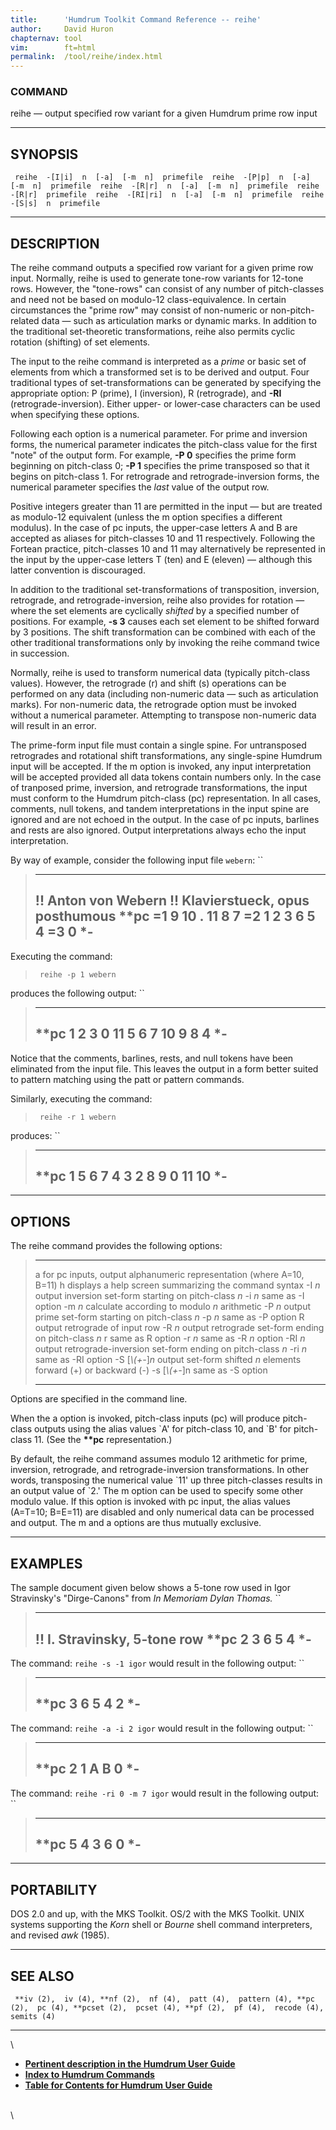 ```yaml
---
title:		'Humdrum Toolkit Command Reference -- reihe'
author:		David Huron
chapternav:	tool
vim:		ft=html
permalink:	/tool/reihe/index.html
---
```



### COMMAND

<span class="tool">reihe</span> &mdash; output specified row variant for a given Humdrum prime row
input

------------------------------------------------------------------------

## SYNOPSIS ##

` reihe  -[I|i]  n  [-a]  [-m  n]  primefile  reihe  -[P|p]  n  [-a]  [-m  n]  primefile  reihe  -[R|r]  n  [-a]  [-m  n]  primefile  reihe  -[R|r]  primefile  reihe  -[RI|ri]  n  [-a]  [-m  n]  primefile  reihe  -[S|s]  n  primefile`

------------------------------------------------------------------------

## DESCRIPTION ##

The <span class="tool">reihe</span> command outputs a specified row variant for a given prime
row input. Normally, <span class="tool">reihe</span> is used to generate tone-row variants for
12-tone rows. However, the \"tone-rows\" can consist of any number of
pitch-classes and need not be based on modulo-12 class-equivalence. In
certain circumstances the \"prime row\" may consist of non-numeric or
non-pitch-related data &mdash; such as articulation marks or dynamic marks.
In addition to the traditional set-theoretic transformations, <span class="tool">reihe</span>
also permits cyclic rotation (shifting) of set elements.

The input to the <span class="tool">reihe</span> command is interpreted as a *prime* or basic
set of elements from which a transformed set is to be derived and
output. Four traditional types of set-transformations can be generated
by specifying the appropriate option: <span class="option">P</span> (prime), <span class="option">I</span>
(inversion), <span class="option">R</span> (retrograde), and **-RI** (retrograde-inversion).
Either upper- or lower-case characters can be used when specifying these
options.

Following each option is a numerical parameter. For prime and inversion
forms, the numerical parameter indicates the pitch-class value for the
first \"note\" of the output form. For example, **-P 0** specifies the
prime form beginning on pitch-class 0; **-P 1** specifies the prime
transposed so that it begins on pitch-class 1. For retrograde and
retrograde-inversion forms, the numerical parameter specifies the *last*
value of the output row.

Positive integers greater than 11 are permitted in the input &mdash; but are
treated as modulo-12 equivalent (unless the <span class="option">m</span> option specifies a
different modulus). In the case of <span class="rep">pc</span> inputs, the upper-case letters
A and B are accepted as aliases for pitch-classes 10 and 11
respectively. Following the Fortean practice, pitch-classes 10 and 11
may alternatively be represented in the input by the upper-case letters
T (ten) and E (eleven) &mdash; although this latter convention is
discouraged.

In addition to the traditional set-transformations of transposition,
inversion, retrograde, and retrograde-inversion, <span class="tool">reihe</span> also provides
for rotation &mdash; where the set elements are cyclically *shifted* by a
specified number of positions. For example, **-s 3** causes each set
element to be shifted forward by 3 positions. The shift transformation
can be combined with each of the other traditional transformations only
by invoking the <span class="tool">reihe</span> command twice in succession.

Normally, <span class="tool">reihe</span> is used to transform numerical data (typically
pitch-class values). However, the retrograde (<span class="option">r</span>) and shift (<span class="option">s</span>)
operations can be performed on any data (including non-numeric data &mdash;
such as articulation marks). For non-numeric data, the retrograde option
must be invoked without a numerical parameter. Attempting to transpose
non-numeric data will result in an error.

The prime-form input file must contain a single spine. For untransposed
retrogrades and rotational shift transformations, any single-spine
Humdrum input will be accepted. If the <span class="option">m</span> option is invoked, any
input interpretation will be accepted provided all data tokens contain
numbers only. In the case of tranposed prime, inversion, and retrograde
transformations, the input must conform to the Humdrum pitch-class
(<span class="rep">pc</span>) representation. In all cases, comments, null tokens, and tandem
interpretations in the input spine are ignored and are not echoed in the
output. In the case of <span class="rep">pc</span> inputs, barlines and rests are also
ignored. Output interpretations always echo the input interpretation.

By way of example, consider the following input file `webern`: ``

>   -----------------------------------
>   !! Anton von Webern
>   !! Klavierstueck, opus posthumous
>   \*\*pc
>   =1
>   9
>   10
>   .
>   11
>   8
>   7
>   =2
>   1
>   2
>   3
>   6
>   5
>   4
>   =3
>   0
>   \*-
>   -----------------------------------
>
Executing the command:

> ` reihe -p 1 webern`

produces the following output: ``

>   --------
>   \*\*pc
>   1
>   2
>   3
>   0
>   11
>   5
>   6
>   7
>   10
>   9
>   8
>   4
>   \*-
>   --------
>
Notice that the comments, barlines, rests, and null tokens have been
eliminated from the input file. This leaves the output in a form better
suited to pattern matching using the <span class="tool">patt</span> or <span class="tool">pattern</span> commands.

Similarly, executing the command:

> ` reihe -r 1 webern`

produces: ``

>   --------
>   \*\*pc
>   1
>   5
>   6
>   7
>   4
>   3
>   2
>   8
>   9
>   0
>   11
>   10
>   \*-
>   --------
>
------------------------------------------------------------------------

## OPTIONS ##

The <span class="tool">reihe</span> command provides the following options:

>   ------------------- --------------------------------------------------------------------------
>   <span class="option">a</span>              for <span class="rep">pc</span> inputs, output alphanumeric representation (where A=10, B=11)
>   <span class="option">h</span>              displays a help screen summarizing the command syntax
>   -I *n*              output inversion set-form starting on pitch-class *n*
>   -i *n*              same as -I option
>   -m *n*              calculate according to modulo *n* arithmetic
>   -P *n*              output prime set-form starting on pitch-class *n*
>   -p *n*              same as -P option
>   <span class="option">R</span>              output retrograde of input row
>   -R *n*              output retrograde set-form ending on pitch-class *n*
>   <span class="option">r</span>              same as <span class="option">R</span> option
>   -r *n*              same as -R *n* option
>   -RI *n*             output retrograde-inversion set-form ending on pitch-class *n*
>   -ri *n*             same as -RI option
>   -S \[*\\(+-*\]*n*   output set-form shifted *n* elements forward (+) or backward (-)
>   -s \[*\\(+-*\]n     same as -S option
>   ------------------- --------------------------------------------------------------------------
>
Options are specified in the command line.

When the <span class="option">a</span> option is invoked, pitch-class inputs (<span class="rep">pc</span>) will
produce pitch-class outputs using the alias values \`A\' for pitch-class
10, and \`B\' for pitch-class 11. (See the **\*\*pc** representation.)

By default, the <span class="tool">reihe</span> command assumes modulo 12 arithmetic for
prime, inversion, retrograde, and retrograde-inversion transformations.
In other words, transposing the numerical value \`11\' up three
pitch-classes results in an output value of \`2.\' The <span class="option">m</span> option can
be used to specify some other modulo value. If this option is invoked
with <span class="rep">pc</span> input, the alias values (A=T=10; B=E=11) are disabled and
only numerical data can be processed and output. The <span class="option">m</span> and <span class="option">a</span>
options are thus mutually exclusive.

------------------------------------------------------------------------

## EXAMPLES ##

The sample document given below shows a 5-tone row used in Igor
Stravinsky's \"Dirge-Canons\" from *In Memoriam Dylan Thomas.* ``

>   ------------------------------
>   !! I. Stravinsky, 5-tone row
>   \*\*pc
>   2
>   3
>   6
>   5
>   4
>   \*-
>   ------------------------------
>
The command: `reihe -s -1 igor` would result in the following output: ``

>   --------
>   \*\*pc
>   3
>   6
>   5
>   4
>   2
>   \*-
>   --------
>
The command: `reihe -a -i 2 igor` would result in the following output:
``

>   --------
>   \*\*pc
>   2
>   1
>   A
>   B
>   0
>   \*-
>   --------
>
The command: `reihe -ri 0 -m 7 igor` would result in the following
output: ``

>   --------
>   \*\*pc
>   5
>   4
>   3
>   6
>   0
>   \*-
>   --------
>
------------------------------------------------------------------------

## PORTABILITY ##

DOS 2.0 and up, with the MKS Toolkit. OS/2 with the MKS Toolkit. UNIX
systems supporting the *Korn* shell or *Bourne* shell command
interpreters, and revised *awk* (1985).

------------------------------------------------------------------------

## SEE ALSO ##

` **iv (2),  iv (4), **nf (2),  nf (4),  patt (4),  pattern (4), **pc (2),  pc (4), **pcset (2),  pcset (4), **pf (2),  pf (4),  recode (4),  semits (4)`

------------------------------------------------------------------------

\

-   [**Pertinent description in the Humdrum User
    Guide**](../guide34.html#The_reihe_Command)
-   [**Index to Humdrum Commands**](../commands.toc.html)
-   [**Table for Contents for Humdrum User Guide**](../guide.toc.html)

\
\
